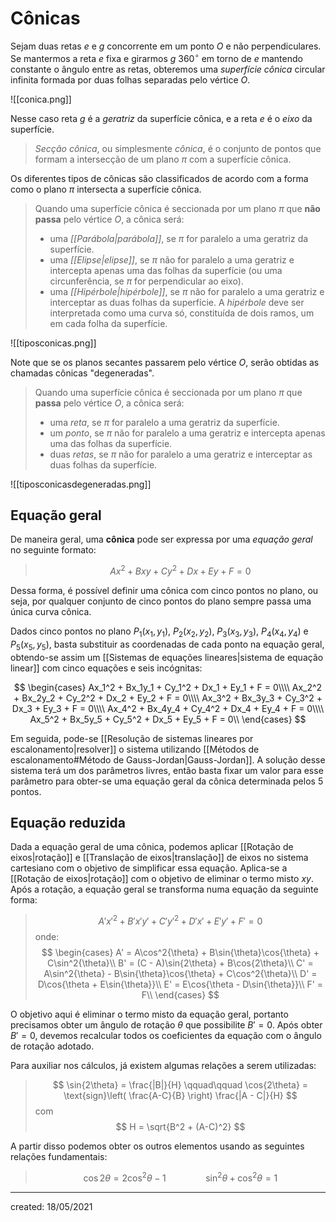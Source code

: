 # Cônicas
Sejam duas retas $e$ e $g$ concorrente em um ponto $O$ e não perpendiculares. Se mantermos a reta $e$ fixa e girarmos $g$ $360^{\circ}$ em torno de $e$ mantendo constante o ângulo entre as retas, obteremos uma *superfície cônica* circular infinita formada por duas folhas separadas pelo vértice $O$.

![[conica.png]]

Nesse caso reta $g$ é a *geratriz* da superfície cônica, e a reta $e$ é o *eixo* da superfície.

> *Secção cônica*, ou simplesmente *cônica*, é o conjunto de pontos que formam a intersecção de um plano $\pi$ com a superfície cônica.

Os diferentes tipos de cônicas são classificados de acordo com a forma como o plano $\pi$ intersecta a superfície cônica.

> Quando uma superfície cônica é seccionada por um plano $\pi$ que **não passa** pelo vértice $O$, a cônica será:
> - uma *[[Parábola|parábola]]*, se $\pi$ for paralelo a uma geratriz da superfície.
> - uma *[[Elipse|elipse]]*, se $\pi$ não for paralelo a uma geratriz e intercepta apenas uma das folhas da superfície (ou uma circunferência, se $\pi$ for perpendicular ao eixo).
> - uma *[[Hipérbole|hipérbole]]*, se $\pi$ não for paralelo a uma geratriz e interceptar as duas folhas da superfície. A *hipérbole* deve ser interpretada como uma curva só, constituída de dois ramos, um em cada folha da superfície.

![[tiposconicas.png]]

Note que se os planos secantes passarem pelo vértice $O$, serão obtidas as chamadas cônicas "degeneradas".

> Quando uma superfície cônica é seccionada por um plano $\pi$ que **passa** pelo vértice $O$, a cônica será:
> - uma *reta*, se $\pi$ for paralelo a uma geratriz da superfície.
> - um *ponto*, se $\pi$ não for paralelo a uma geratriz e intercepta apenas uma das folhas da superfície.
> - duas *retas*, se $\pi$ não for paralelo a uma geratriz e interceptar as duas folhas da superfície.

![[tiposconicasdegeneradas.png]]

## Equação geral
De maneira geral, uma **cônica** pode ser expressa por uma *equação geral* no seguinte formato:

>$$
  Ax^2 + Bxy + Cy^2 + Dx + Ey + F = 0
>$$

Dessa forma, é possível definir uma cônica com cinco pontos no plano, ou seja, por qualquer conjunto de cinco pontos do plano sempre passa uma única curva cônica.

Dados cinco pontos no plano $P_1(x_1, y_1)$, $P_2(x_2, y_2)$, $P_3(x_3, y_3)$, $P_4(x_4, y_4)$ e $P_5(x_5, y_5)$, basta substituir as coordenadas de cada ponto na equação geral, obtendo-se assim um [[Sistemas de equações lineares|sistema de equação linear]] com cinco equações e seis incógnitas:

$$
  \begin{cases}
    Ax_1^2 + Bx_1y_1 + Cy_1^2 + Dx_1 + Ey_1 + F = 0\\\\
    Ax_2^2 + Bx_2y_2 + Cy_2^2 + Dx_2 + Ey_2 + F = 0\\\\
    Ax_3^2 + Bx_3y_3 + Cy_3^2 + Dx_3 + Ey_3 + F = 0\\\\
    Ax_4^2 + Bx_4y_4 + Cy_4^2 + Dx_4 + Ey_4 + F = 0\\\\
    Ax_5^2 + Bx_5y_5 + Cy_5^2 + Dx_5 + Ey_5 + F = 0\\
  \end{cases}
$$

Em seguida, pode-se [[Resolução de sistemas lineares por escalonamento|resolver]] o sistema utilizando [[Métodos de escalonamento#Método de Gauss-Jordan|Gauss-Jordan]]. A solução desse sistema terá um dos parâmetros livres, então basta fixar um valor para esse parâmetro para obter-se uma equação geral da cônica determinada pelos 5 pontos.

## Equação reduzida
Dada a equação geral de uma cônica, podemos aplicar [[Rotação de eixos|rotação]] e [[Translação de eixos|translação]] de eixos no sistema cartesiano com o objetivo de simplificar essa equação.
Aplica-se a [[Rotação de eixos|rotação]] com o objetivo de eliminar o termo misto $xy$. Após a rotação, a equação geral se transforma numa equação da seguinte forma:

>$$
  A'x'^2 + B'x'y' + C'y'^2 + D'x' + E'y' + F' = 0
>$$
>onde:
>$$
\begin{cases}
  A' = A\cos^2{\theta} + B\sin{\theta}\cos{\theta} + C\sin^2{\theta}\\
  B' = (C - A)\sin{2\theta} + B\cos{2\theta}\\
  C' = A\sin^2{\theta} - B\sin{\theta}\cos{\theta} + C\cos^2{\theta}\\
  D' = D\cos{\theta + E\sin{\theta}}\\
  E' = E\cos{\theta - D\sin{\theta}}\\
  F' = F\\
\end{cases}
>$$

O objetivo aqui é eliminar o termo misto da equação geral, portanto precisamos obter um ângulo de rotação $\theta$ que possibilite $B' = 0$. Após obter $B' = 0$, devemos recalcular todos os coeficientes da equação com o ângulo de rotação adotado.

Para auxiliar nos cálculos, já existem algumas relações a serem utilizadas:
>$$
  \sin{2\theta} = \frac{|B|}{H} \qquad\qquad \cos{2\theta} = \text{sign}\left( \frac{A-C}{B} \right) \frac{|A - C|}{H}
>$$
>com
>$$
  H = \sqrt{B^2 + (A-C)^2}
>$$

A partir disso podemos obter os outros elementos usando as seguintes relações fundamentais:
>$$
  \cos{2\theta} = 2 \cos^2{\theta} - 1 \qquad\qquad \sin^2{\theta} + \cos^2{\theta} = 1
>$$

---

created: 18/05/2021
